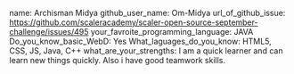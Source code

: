 name: Archisman Midya
github_user_name: Om-Midya
url_of_github_issue: https://github.com/scaleracademy/scaler-open-source-september-challenge/issues/495
your_favroite_programming_language: JAVA
Do_you_know_basic_WebD: Yes
What_laguages_do_you_know: HTML5, CSS, JS, Java, C++
what_are_your_strengths: I am a quick learner and can learn new things quickly. Also i have good teamwork skills.


